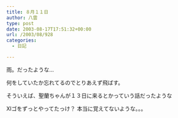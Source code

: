 ```yaml
---
title: ８月１１日
author: 八雲
type: post
date: 2003-08-17T17:51:32+00:00
url: /2003/08/928
categories:
  - 日記

---
```

雨。だったような…
  
何をしていたか忘れてるのでとりあえず飛ばす。
  
そういえば、聖蘭ちゃんが１３日に来るとかっていう話だったような
  
XIゴをずっとやってたっけ？ 本当に覚えてないような。。。